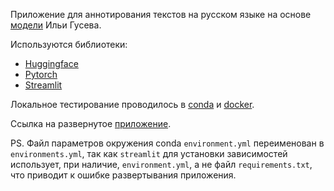 Приложение для аннотирования текстов на русском языке на основе [модели](https://huggingface.co/IlyaGusev/rut5_base_sum_gazeta) Ильи Гусева.

Используются библиотеки:
- [Huggingface](https://huggingface.co/)
- [Pytorch](https://pytorch.org/)
- [Streamlit](https://streamlit.io/)

Локальное тестирование проводилось в [conda](https://docs.conda.io/en/latest/) и [docker](https://www.docker.com/).

Ссылка на развернутое [приложение](https://losyash-text-summarizer-streamlit-app-9grqc2.streamlit.app/).

PS. Файл параметров окружения conda `environment.yml` переименован в `environments.yml`, так как `streamlit` для установки зависимостей использует, при наличие, `environment.yml`, а не файл `requirements.txt`, что приводит к ошибке развертывания приложения.